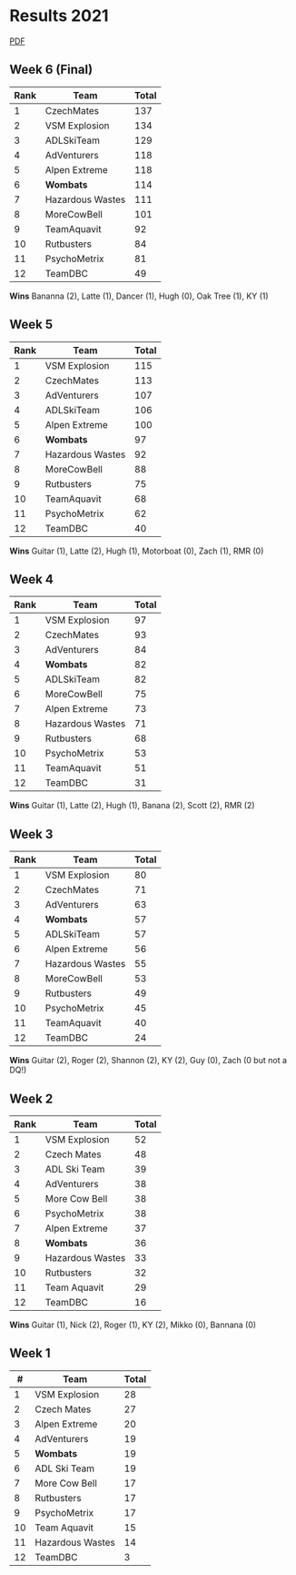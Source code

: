 # Results 2021
[PDF](https://www.cityleague.com/ski/results_alpthu.pdf)

## Week 6 (Final)

Rank|Team|Total
-|-|-
1|CzechMates|137
2|VSM Explosion|134
3|ADLSkiTeam|129
4|AdVenturers|118
5|Alpen Extreme|118
6|**Wombats**|114
7|Hazardous Wastes|111
8|MoreCowBell|101
9|TeamAquavit|92
10|Rutbusters|84
11|PsychoMetrix|81
12|TeamDBC|49

**Wins** Bananna (2), Latte (1), Dancer (1), Hugh (0), Oak Tree (1), KY (1) 

## Week 5

Rank|Team|Total
-|-|-
1|VSM Explosion|115
2|CzechMates|113
3|AdVenturers|107
4|ADLSkiTeam|106
5|Alpen Extreme|100
6|**Wombats**|97
7|Hazardous Wastes|92
8|MoreCowBell|88
9|Rutbusters|75
10|TeamAquavit|68
11|PsychoMetrix|62
12|TeamDBC|40

**Wins** Guitar (1), Latte (2), Hugh (1), Motorboat (0), Zach (1), RMR (0) 

## Week 4

Rank|Team|Total
-|-|-
1|VSM Explosion|97
2|CzechMates|93
3|AdVenturers|84
4|**Wombats**|82
5|ADLSkiTeam|82
6|MoreCowBell|75
7|Alpen Extreme|73
8|Hazardous Wastes|71
9|Rutbusters|68
10|PsychoMetrix|53
11|TeamAquavit|51
12|TeamDBC|31

**Wins** Guitar (1), Latte (2), Hugh (1), Banana (2), Scott (2), RMR (2) 

## Week 3

Rank|Team|Total
-|-|-
1|VSM Explosion|80
2|CzechMates|71
3|AdVenturers|63
4|**Wombats**|57
5|ADLSkiTeam|57
6|Alpen Extreme|56
7|Hazardous Wastes|55
8|MoreCowBell|53
9|Rutbusters|49
10|PsychoMetrix|45
11|TeamAquavit|40
12|TeamDBC|24

**Wins** Guitar (2), Roger (2), Shannon (2), KY (2), Guy (0), Zach (0 but not a DQ!)

## Week 2

Rank|Team|Total
-|-|-
1|VSM Explosion|52
2|Czech Mates|48
3|ADL Ski Team|39
4|AdVenturers|38
5|More Cow Bell|38
6|PsychoMetrix|38
7|Alpen Extreme|37
8|**Wombats**|36
9|Hazardous Wastes|33
10|Rutbusters|32
11|Team Aquavit|29
12|TeamDBC|16

**Wins** Guitar (1), Nick (2), Roger (1), KY (2), Mikko (0), Bannana (0)


## Week 1

|# |Team                         |Total|
|--|-----------------------------|------|
|1 |VSM Explosion                |28    |
|2 |Czech Mates                  |27    |
|3 |Alpen Extreme                |20    |
|4 |AdVenturers                  |19    |
|5 |**Wombats**                  |19    |
|6 |ADL Ski Team                 |19    |
|7 |More Cow Bell                |17    |
|8 |Rutbusters                   |17    |
|9 |PsychoMetrix                 |17    |
|10|Team Aquavit                 |15    |
|11|Hazardous Wastes             |14    |
|12|TeamDBC                      |3     |



